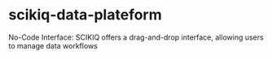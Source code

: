 # scikiq-data-plateform
No-Code Interface: SCIKIQ offers a drag-and-drop interface, allowing users to manage data workflows

